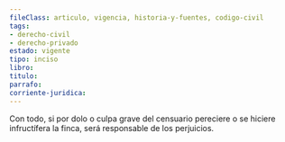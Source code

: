 ```yaml
---
fileClass: articulo, vigencia, historia-y-fuentes, codigo-civil
tags:
- derecho-civil
- derecho-privado
estado: vigente
tipo: inciso
libro:
titulo:
parrafo:
corriente-juridica:
---
```

Con todo, si por dolo o culpa grave del censuario pereciere o se hiciere infructífera la finca, será responsable de los perjuicios.